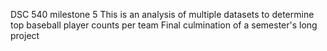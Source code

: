 DSC 540 milestone 5
This is an analysis of multiple datasets to determine top baseball player counts per team
Final culmination of a semester's long project

